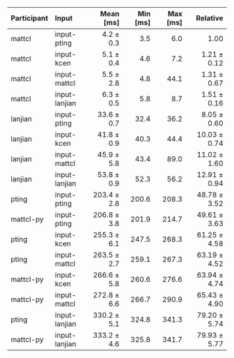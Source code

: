 | Participant | Input | Mean [ms] | Min [ms] | Max [ms] | Relative |
|:---|:---|---:|---:|---:|---:|
| mattcl | input-pting | 4.2 ± 0.3 | 3.5 | 6.0 | 1.00 |
| mattcl | input-kcen | 5.1 ± 0.4 | 4.6 | 7.2 | 1.21 ± 0.12 |
| mattcl | input-mattcl | 5.5 ± 2.8 | 4.8 | 44.1 | 1.31 ± 0.67 |
| mattcl | input-lanjian | 6.3 ± 0.5 | 5.8 | 8.7 | 1.51 ± 0.16 |
| lanjian | input-pting | 33.6 ± 0.7 | 32.4 | 36.2 | 8.05 ± 0.60 |
| lanjian | input-kcen | 41.8 ± 0.9 | 40.3 | 44.4 | 10.03 ± 0.74 |
| lanjian | input-mattcl | 45.9 ± 5.8 | 43.4 | 89.0 | 11.02 ± 1.60 |
| lanjian | input-lanjian | 53.8 ± 0.9 | 52.3 | 56.2 | 12.91 ± 0.94 |
| pting | input-pting | 203.4 ± 2.8 | 200.6 | 208.3 | 48.78 ± 3.52 |
| mattcl-py | input-pting | 206.8 ± 3.8 | 201.9 | 214.7 | 49.61 ± 3.63 |
| pting | input-kcen | 255.3 ± 6.1 | 247.5 | 268.3 | 61.25 ± 4.58 |
| pting | input-mattcl | 263.5 ± 2.7 | 259.1 | 267.3 | 63.19 ± 4.52 |
| mattcl-py | input-kcen | 266.6 ± 5.8 | 260.6 | 276.6 | 63.94 ± 4.74 |
| mattcl-py | input-mattcl | 272.8 ± 6.6 | 266.7 | 290.9 | 65.43 ± 4.90 |
| pting | input-lanjian | 330.2 ± 5.1 | 324.8 | 341.3 | 79.20 ± 5.74 |
| mattcl-py | input-lanjian | 333.2 ± 4.6 | 325.8 | 341.7 | 79.93 ± 5.77 |
